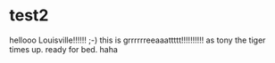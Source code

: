 test2
=====
hellooo  Louisville!!!!!!  ;-)
this is grrrrrreeaaattttt!!!!!!!!!! as tony the tiger  
times up.  ready for bed.  haha

